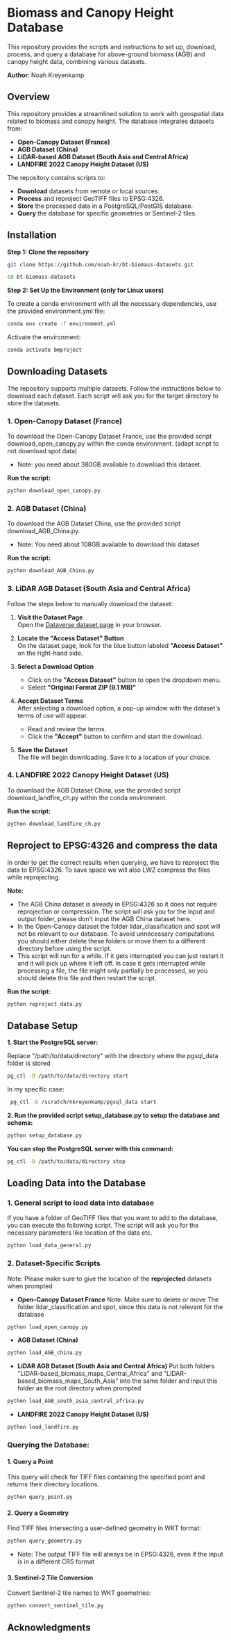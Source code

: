 # Biomass and Canopy Height Database
This repository provides the scripts and instructions to set up, download, process, and query a database for above-ground biomass (AGB) and canopy height data, combining various datasets.

**Author**: Noah Kreyenkamp

## Overview

This repository provides a streamlined solution to work with geospatial data related to biomass and canopy height. The database integrates datasets from:

- **Open-Canopy Dataset (France)**
- **AGB Dataset (China)**
- **LiDAR-based AGB Dataset (South Asia and Central Africa)**
- **LANDFIRE 2022 Canopy Height Dataset (US)**

The repository contains scripts to:

- **Download** datasets from remote or local sources.
- **Process** and reproject GeoTIFF files to EPSG:4326.
- **Store** the processed data in a PostgreSQL/PostGIS database.
- **Query** the database for specific geometries or Sentinel-2 tiles.


## Installation

**Step 1: Clone the repository**

```bash
git clone https://github.com/noah-kr/bt-biomass-datasets.git
```

```bash
cd bt-biomass-datasets
```

**Step 2: Set Up the Environment (only for Linux users)**

To create a conda environment with all the necessary dependencies, use the provided environment.yml file:
```bash
conda env create -f environment.yml
```
Activate the environment: 
```bash
conda activate bmproject
```

## Downloading Datasets
The repository supports multiple datasets. Follow the instructions below to download each dataset. Each script will ask you for the target directory to store the datasets.

### 1. Open-Canopy Dataset (France)
To download the Open-Canopy Dataset France, use the provided script download_open_canopy.py within the conda environment.
(adapt script to not download spot data)
- Note: you need about 380GB available to download this dataset.

**Run the script:**
```markdown
python download_open_canopy.py
```


### 2. AGB Dataset (China)

To download the AGB Dataset China, use the provided script download_AGB_China.py.

- Note: You need about 108GB available to download this dataset

**Run the script:**
```markdown
python download_AGB_China.py
```

### 3. LiDAR AGB Dataset (South Asia and Central Africa)

Follow the steps below to manually download the dataset:

1. **Visit the Dataset Page**  
   Open the [Dataverse dataset page](https://dataverse.ird.fr/dataset.xhtml?persistentId=doi:10.23708/H2MHXF) in your browser.

2. **Locate the "Access Dataset" Button**  
   On the dataset page, look for the blue button labeled **"Access Dataset"** on the right-hand side.

3. **Select a Download Option**
   - Click on the **"Access Dataset"** button to open the dropdown menu.
   - Select **"Original Format ZIP (9.1 MB)"**

4. **Accept Dataset Terms**  
   After selecting a download option, a pop-up window with the dataset's terms of use will appear.
   - Read and review the terms.
   - Click the **"Accept"** button to confirm and start the download.

5. **Save the Dataset**  
   The file will begin downloading. Save it to a location of your choice.


### 4. LANDFIRE 2022 Canopy Height Dataset (US)

To download the AGB Dataset China, use the provided script download_landfire_ch.py within the conda environment.

**Run the script:**
```markdown
python download_landfire_ch.py
```


## Reproject to EPSG:4326 and compress the data
In order to get the correct results when querying, we have to reproject the data to EPSG:4326. To save space we will also LWZ compress the files while reprojecting.

**Note:**
- The AGB China dataset is already in EPSG:4326 so it does not require reprojection or compression. The script will ask you for the input and output folder, please don't input the AGB China dataset here.
- In the Open-Canopy dataset the folder lidar_classification and spot will not be relevant to our database. To avoid unnecessary computations you should either delete these folders or move them to a different directory before using the script.
- This script will run for a while. If it gets interrupted you can just restart it and it will pick up where it left off. In case it gets interrupted while processing a file, the file might only partially be processed, so you should delete this file and then restart the script.

**Run the script:**
```bash
python reproject_data.py
```


## Database Setup

**1. Start the PostgreSQL server:**

Replace "/path/to/data/directory" with the directory where the pgsql_data folder is stored
```bash
pg_ctl -D /path/to/data/directory start
```
In my specific case:
```bash
 pg_ctl -D /scratch/nkreyenkamp/pgsql_data start
```


**2. Run the provided script setup_database.py to setup the database and schema:**
```bash
python setup_database.py
```

**You can stop the PostgreSQL server with this command:**
```bash
pg_ctl -D /path/to/data/directory stop
```



## Loading Data into the Database

### 1. General script to load data into database

If you have a folder of GeoTIFF files that you want to add to the database, you can execute the following script. The script will ask you for the necessary parameters like location of the data etc.

```bash
python load_data_general.py
```

### 2. Dataset-Specific Scripts

Note: Please make sure to give the location of the **reprojected** datasets when prompted

- **Open-Canopy Dataset France**
Note: Make sure to delete or move The folder lidar_classification and spot, since this data is not relevant for the database

```bash
python load_open_canopy.py
```

- **AGB Dataset (China)**
```bash
python load_AGB_china.py
```

- **LiDAR AGB Dataset (South Asia and Central Africa)**
Put both folders "LiDAR-based_biomass_maps_Central_Africa" and "LiDAR-based_biomass_maps_South_Asia" into the same folder and input this folder as the root directory when prompted
```bash
python load_AGB_south_asia_central_africa.py
```

- **LANDFIRE 2022 Canopy Height Dataset (US)**

```bash
python load_landfire.py
```


### Querying the Database:

#### 1. Query a Point
This query will check for TIFF files containing the specified point and returns their directory locations.

```bash
python query_point.py
```

#### 2. Query a Geometry
Find TIFF files intersecting a user-defined geometry in WKT format:
```bash
python query_geometry.py
```
- Note: The output TIFF file will always be in EPSG:4326, even if the input is in a different CRS format

#### 3. Sentinel-2 Tile Conversion
Convert Sentinel-2 tile names to WKT geometries:
```bash
python convert_sentinel_tile.py
```

## Acknowledgments
